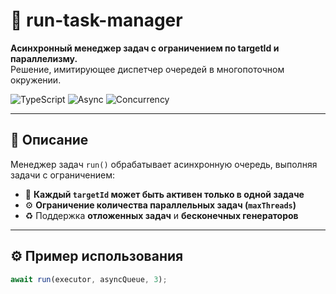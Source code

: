 # 🧵 run-task-manager

**Асинхронный менеджер задач с ограничением по targetId и параллелизму.**  
Решение, имитирующее диспетчер очередей в многопоточном окружении.

![TypeScript](https://img.shields.io/badge/-TypeScript-3178C6?style=flat&logo=typescript&logoColor=white)
![Async](https://img.shields.io/badge/-Async/Await-blueviolet?style=flat)
![Concurrency](https://img.shields.io/badge/-Concurrency-lightgreen?style=flat)

---

## 📌 Описание

Менеджер задач `run()` обрабатывает асинхронную очередь, выполняя задачи с ограничением:

- 🧠 **Каждый `targetId` может быть активен только в одной задаче**
- ⚙️ **Ограничение количества параллельных задач (`maxThreads`)**
- ♻️ Поддержка **отложенных задач** и **бесконечных генераторов**

---

## ⚙️ Пример использования

```ts
await run(executor, asyncQueue, 3);

